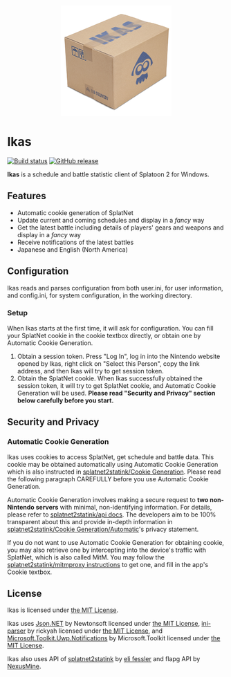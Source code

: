 <p align="center">
  <img src="/source/img/Ikas-256.png">
</p>

# Ikas

[![Build status](https://ci.appveyor.com/api/projects/status/hlj5mrc6vh4rl8bu?svg=true)](https://ci.appveyor.com/project/XieZhihao/ikas) [![GitHub release](https://img.shields.io/github/release/zhxie/Ikas.svg)](https://github.com/zhxie/Ikas/releases/latest)

**Ikas** is a schedule and battle statistic client of Splatoon 2 for Windows.

## Features

- Automatic cookie generation of SplatNet
- Update current and coming schedules and display in a *fancy* way
- Get the latest battle including details of players' gears and weapons and display in a *fancy* way
- Receive notifications of the latest battles
- Japanese and English (North America)

## Configuration

Ikas reads and parses configuration from both user.ini, for user information, and config.ini, for system configuration, in the working directory.

### Setup

When Ikas starts at the first time, it will ask for configuration. You can fill your SplatNet cookie in the cookie textbox directly, or obtain one by Automatic Cookie Generation.

1. Obtain a session token. Press "Log In", log in into the Nintendo website opened by Ikas, right click on "Select this Person", copy the link address, and then Ikas will try to get session token.
2. Obtain the SplatNet cookie. When Ikas successfully obtained the session token, it will try to get SplatNet cookie, and Automatic Cookie Generation will be used. **Please read "Security and Privacy" section below carefully before you start.**

## Security and Privacy

### Automatic Cookie Generation

Ikas uses cookies to access SplatNet, get schedule and battle data. This cookie may be obtained automatically using Automatic Cookie Generation which is also instructed in [splatnet2statink/Cookie Generation](https://github.com/frozenpandaman/splatnet2statink#cookie-generation). Please read the following paragraph CAREFULLY before you use Automatic Cookie Generation.

Automatic Cookie Generation involves making a secure request to **two non-Nintendo servers** with minimal, non-identifying information. For details, please refer to [splatnet2statink/api docs](https://github.com/frozenpandaman/splatnet2statink/wiki/api-docs). The developers aim to be 100% transparent about this and provide in-depth information in [splatnet2statink/Cookie Generation/Automatic](https://github.com/frozenpandaman/splatnet2statink#automatic)'s privacy statement.

If you do not want to use Automatic Cookie Generation for obtaining cookie, you may also retrieve one by intercepting into the device's traffic with SplatNet, which is also called MitM. You may follow the [splatnet2statink/mitmproxy instructions](https://github.com/frozenpandaman/splatnet2statink/wiki/mitmproxy-instructions) to get one, and fill in the app's Cookie textbox.

## License

Ikas is licensed under [the MIT License](/LICENSE).

Ikas uses [Json.NET](https://github.com/JamesNK/Newtonsoft.Json) by Newtonsoft licensed under [the MIT License](/LICENSE.Newtonsoft.Json.md), [ini-parser](https://github.com/rickyah/ini-parser) by rickyah licensed under [the MIT License](/LICENSE.ini-parser.md), and [Microsoft.Toolkit.Uwp.Notifications](https://github.com/windows-toolkit/WindowsCommunityToolkit) by Microsoft.Toolkit licensed under [the MIT License](/LICENSE.Microsoft.Toolkit.Uwp.Notifications.md).

Ikas also uses API of [splatnet2statink](https://github.com/frozenpandaman/splatnet2statink) by [eli fessler](https://github.com/frozenpandaman) and flapg API by [NexusMine](https://twitter.com/NexusMine).
